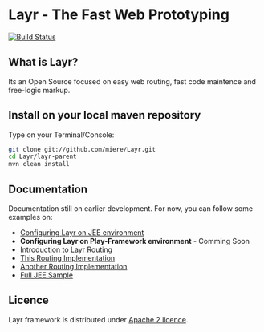 # Layr - The Fast Web Prototyping
[![Build Status](https://travis-ci.org/miere/Layr.png?branch=master)](https://travis-ci.org/miere/Layr)

## What is Layr?

Its an Open Source focused on easy web routing, fast code maintence and free-logic markup.

## Install on your local maven repository

Type on your Terminal/Console:
```bash
git clone git://github.com/miere/Layr.git
cd Layr/layr-parent
mvn clean install
```

## Documentation
Documentation still on earlier development. For now, you can follow some examples on:
- [Configuring Layr on JEE environment](https://github.com/miere/Layr/wiki/Configuring-Layr-on-JEE-environment)
- **Configuring Layr on Play-Framework environment** - Comming Soon
- [Introduction to Layr Routing](https://github.com/miere/Layr/wiki/Introduction-to-Layr-Routing)
- [This Routing Implementation](https://github.com/miere/Layr/blob/3.0/layr-core/tests/layr/routing/sample/HelloResource.java)
- [Another Routing Implementation](https://github.com/miere/Layr/blob/3.0/layr-core/tests/layr/routing/sample/HomeResource.java)
- [Full JEE Sample](https://github.com/miere/Layr/tree/3.0/samples/layr-jee-sample)

## Licence
Layr framework is distributed under [Apache 2 licence](http://www.apache.org/licenses/LICENSE-2.0.html).

